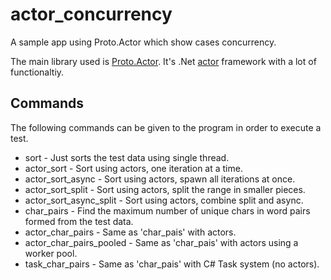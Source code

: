 # actor_concurrency

A sample app using Proto.Actor which show cases concurrency.

The main library used is [Proto.Actor](https://proto.actor).
It's .Net [actor](https://en.wikipedia.org/wiki/Actor_model) 
framework with a lot of functionaltiy.

## Commands

The following commands can be given to the program in order to
execute a test.

* sort - Just sorts the test data using single thread.
* actor_sort - Sort using actors, one iteration at a time.
* actor_sort_async - Sort using actors, spawn all iterations at once.
* actor_sort_split - Sort using actors, split the range in smaller pieces.
* actor_sort_async_split - Sort using actors, combine split and async.
* char_pairs - Find the maximum number of unique chars in word pairs formed from the test data.
* actor_char_pairs - Same as 'char_pais' with actors.
* actor_char_pairs_pooled - Same as 'char_pais' with actors using a worker pool.
* task_char_pairs - Same as 'char_pais' with C# Task system (no actors).